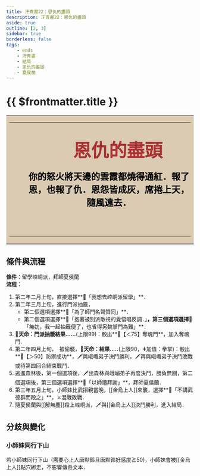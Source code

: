 ```yaml
---
title: 汗青書22：恩仇的盡頭
description: 汗青書22：恩仇的盡頭
aside: true
outline: [2, 3]
sidebar: true
borderless: false
tags:
    - ends
    - 汗青書
    - 結局
    - 恩仇的盡頭
    - 夏侯蘭
---
```


# {{ $frontmatter.title }}

<table style="text-align:center;">
    <tr>
        <td WIDTH=565 BGCOLOR="#dacbb2">
            <hr><br>
            <font size="7" color="#a83232"><strong>&emsp;&emsp;恩仇的盡頭</strong></font>
            <br>
            <br>
            <font size="5" color="000000">
            <strong>
            &emsp;&emsp;你的怒火將天邊的雲霞都燒得通紅．報了<br>
            &emsp;&emsp;恩，也報了仇．恩怨皆成灰，席捲上天，<br>
            &emsp;&emsp;隨風遠去．<br>
            &emsp;&emsp;<br>
            <br>
            </strong>
            </font>
            <hr>
        </td>
    </tr>
</table>

## 條件與流程

<strong>條件：</strong>留學崆峒派，拜師<Girl5Icon>夏侯蘭</Girl5Icon><br>
**流程：**<br>
1. 第二年二月上旬，直接選擇**📜「我想去崆峒派留學」**．
2. 第二年三月上旬，進行門派抽籤，
   + 第二個選項選擇**📖「為了師門名聲贊同」**．
   + 第二個選項選擇**📖「抱著被別派敵視的覺悟唱反調．」**，第三個選項選擇**📖「無妨，我一起抽籤便了，也省得另魏掌門為難」**．
3. **🎲天命：門派抽籤結果......**(上限99)：骰出**🧾【＜75】奪魂門**，加入奪魂門．
4. 第二年四月上旬，　被偷襲，**🎲天命：結果.....**(上限90，➕加值：拳掌)：骰出**🧾【＞50】防禦成功**，🗡️與峨嵋弟子決鬥勝利，🗡️再與峨嵋弟子決鬥敗戰或待第四回合結束戰鬥．
5. 逃進森林後，第一個選項後，🗡️出森林與峨嵋弟子再度決鬥，勝負無關，第二個選項後，第三個選項選擇**📖「以師禮拜謝」**，拜師<Girl5Icon>夏侯蘭</Girl5Icon>．
6. 第三年五月上旬，<Girl0Icon>小師妹</Girl0Icon>比武招親當晚，[[金烏上人]]來襲，選擇**📖「不講武德群而毆之」**，⚔️混戰敗戰．
7. 隨<Girl5Icon>夏侯蘭</Girl5Icon>與[[解無塵]]殺上崆峒派，🗡️與[[金烏上人]]決鬥勝利，進入結局．

## 分歧與變化

### 小師妹同行下山
若<Girl0Icon>小師妹</Girl0Icon>同行下山（需要心上人<Girl0Icon>唐默鈴</Girl0Icon>且<Girl0Icon>唐默鈴</Girl0Icon>好感度≧50)，<Girl0Icon :size="`small`">小師妹</Girl0Icon>會被[[金烏上人]]點穴綁走，不影響傳奇文本．
